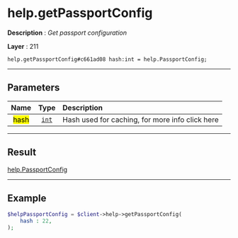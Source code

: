 # help.getPassportConfig

**Description** : *Get passport configuration*

**Layer** : 211

```tl
help.getPassportConfig#c661ad08 hash:int = help.PassportConfig;
```

---

## Parameters

| Name | Type | Description |
| :---: | :---: | :--- |
| <mark>hash</mark> | [`int`](type/int) | Hash used for caching, for more info click here |

---

## Result

[help.PassportConfig](type/help.PassportConfig)

---

## Example

```php
$helpPassportConfig = $client->help->getPassportConfig(
	hash : 22,
);
```